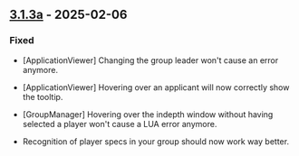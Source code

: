 ## [3.1.3a](https://github.com/NintendoLink07/MythicIOGrabber/releases/tag/3.1.3a) - 2025-02-06

### Fixed

- [ApplicationViewer] Changing the group leader won't cause an error anymore.

- [ApplicationViewer] Hovering over an applicant will now correctly show the tooltip.

- [GroupManager] Hovering over the indepth window without having selected a player won't cause a LUA error anymore.

- Recognition of player specs in your group should now work way better.